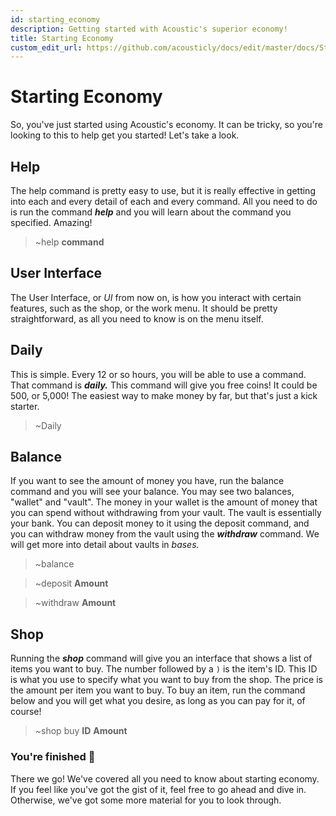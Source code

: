 ```yaml
---
id: starting_economy
description: Getting started with Acoustic's superior economy!
title: Starting Economy
custom_edit_url: https://github.com/acousticly/docs/edit/master/docs/Starting%20Economy.md
---
```


# Starting Economy

So, you've just started using Acoustic's economy. It can be tricky, so you're looking to this to help get you started! Let's take a look.

## Help

The help command is pretty easy to use, but it is really effective in getting into each and every detail of each and every command. All you need to do is run the command **_help_** and you will learn about the command you specified. Amazing!

> ~help **command**

## User Interface

The User Interface, or _UI_ from now on, is how you interact with certain features, such as the shop, or the work menu. It should be pretty straightforward, as all you need to know is on the menu itself.

## Daily

This is simple. Every 12 or so hours, you will be able to use a command. That command is **_daily._** This command will give you free coins! It could be 500, or 5,000! The easiest way to make money by far, but that's just a kick starter.

> ~Daily

## Balance

If you want to see the amount of money you have, run the balance command and you will see your balance. You may see two balances, "wallet" and "vault". The money in your wallet is the amount of money that you can spend without withdrawing from your vault. The vault is essentially your bank. You can deposit money to it using the deposit command, and you can withdraw money from the vault using the **_withdraw_** command. We will get more into detail about vaults in _bases._

> ~balance

> ~deposit **Amount**

> ~withdraw **Amount**

## Shop

Running the **_shop_** command will give you an interface that shows a list of items you want to buy. The number followed by a `)` is the item's ID. This ID is what you use to specify what you want to buy from the shop. The price is the amount per item you want to buy. To buy an item, run the command below and you will get what you desire, as long as you can pay for it, of course!

> ~shop buy **ID** **Amount**

### You're finished 🥳

There we go! We've covered all you need to know about starting economy. If you feel like you've got the gist of it, feel free to go ahead and dive in. Otherwise, we've got some more material for you to look through.
